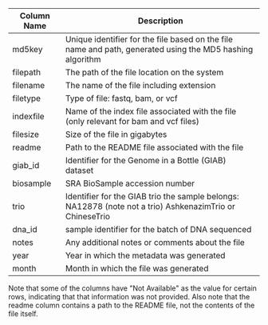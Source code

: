 | Column Name | Description |
| --- | --- |
| md5key | Unique identifier for the file based on the file name and path, generated using the MD5 hashing algorithm |
| filepath | The path of the file location on the system  |
| filename | The name of the file including extension  |
| filetype | Type of file: fastq, bam, or vcf |
| indexfile | Name of the index file associated with the file (only relevant for bam and vcf files) |
| filesize | Size of the file in gigabytes |
| readme | Path to the README file associated with the file |
| giab_id | Identifier for the Genome in a Bottle (GIAB) dataset |
| biosample | SRA BioSample accession number |
| trio | Identifier for the GIAB trio the sample belongs: NA12878 (note not a trio) AshkenazimTrio or ChineseTrio |
| dna_id | sample identifier for the batch of DNA sequenced |
| notes | Any additional notes or comments about the file |
| year | Year in which the metadata was generated |
| month | Month in which the file was generated |

Note that some of the columns have "Not Available" as the value for certain rows, indicating that that information was not provided. Also note that the readme column contains a path to the README file, not the contents of the file itself.